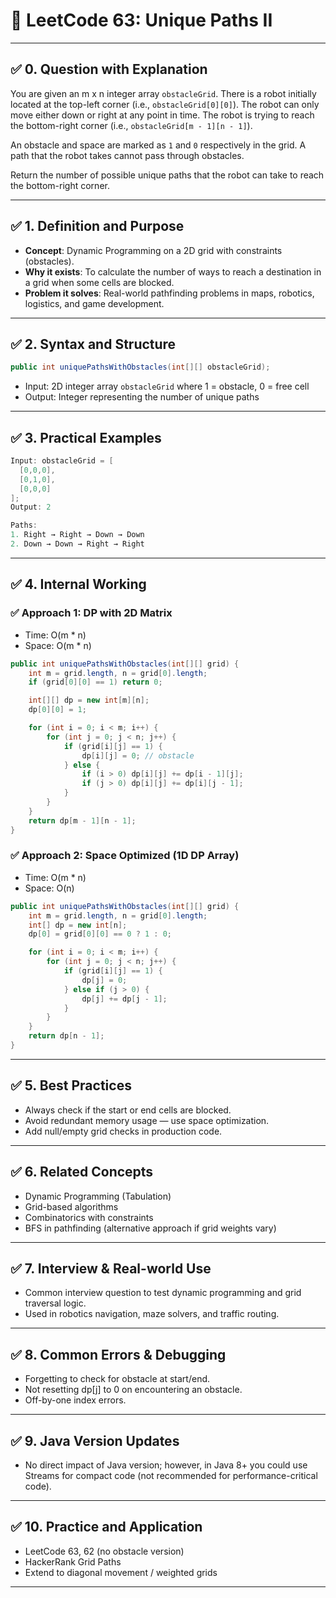 # 📘 LeetCode 63: Unique Paths II

---

## ✅ 0. Question with Explanation
You are given an m x n integer array `obstacleGrid`. There is a robot initially located at the top-left corner (i.e., `obstacleGrid[0][0]`). The robot can only move either down or right at any point in time. The robot is trying to reach the bottom-right corner (i.e., `obstacleGrid[m - 1][n - 1]`).

An obstacle and space are marked as `1` and `0` respectively in the grid. A path that the robot takes cannot pass through obstacles.

Return the number of possible unique paths that the robot can take to reach the bottom-right corner.

---

## ✅ 1. Definition and Purpose

- **Concept**: Dynamic Programming on a 2D grid with constraints (obstacles).
- **Why it exists**: To calculate the number of ways to reach a destination in a grid when some cells are blocked.
- **Problem it solves**: Real-world pathfinding problems in maps, robotics, logistics, and game development.

---

## ✅ 2. Syntax and Structure

```java
public int uniquePathsWithObstacles(int[][] obstacleGrid);
```

- Input: 2D integer array `obstacleGrid` where 1 = obstacle, 0 = free cell
- Output: Integer representing the number of unique paths

---

## ✅ 3. Practical Examples

```java
Input: obstacleGrid = [
  [0,0,0],
  [0,1,0],
  [0,0,0]
];
Output: 2

Paths:
1. Right → Right → Down → Down
2. Down → Down → Right → Right
```

---

## ✅ 4. Internal Working

### ✅ Approach 1: DP with 2D Matrix
- Time: O(m * n)
- Space: O(m * n)

```java
public int uniquePathsWithObstacles(int[][] grid) {
    int m = grid.length, n = grid[0].length;
    if (grid[0][0] == 1) return 0;

    int[][] dp = new int[m][n];
    dp[0][0] = 1;

    for (int i = 0; i < m; i++) {
        for (int j = 0; j < n; j++) {
            if (grid[i][j] == 1) {
                dp[i][j] = 0; // obstacle
            } else {
                if (i > 0) dp[i][j] += dp[i - 1][j];
                if (j > 0) dp[i][j] += dp[i][j - 1];
            }
        }
    }
    return dp[m - 1][n - 1];
}
```

### ✅ Approach 2: Space Optimized (1D DP Array)
- Time: O(m * n)
- Space: O(n)

```java
public int uniquePathsWithObstacles(int[][] grid) {
    int m = grid.length, n = grid[0].length;
    int[] dp = new int[n];
    dp[0] = grid[0][0] == 0 ? 1 : 0;

    for (int i = 0; i < m; i++) {
        for (int j = 0; j < n; j++) {
            if (grid[i][j] == 1) {
                dp[j] = 0;
            } else if (j > 0) {
                dp[j] += dp[j - 1];
            }
        }
    }
    return dp[n - 1];
}
```

---

## ✅ 5. Best Practices
- Always check if the start or end cells are blocked.
- Avoid redundant memory usage — use space optimization.
- Add null/empty grid checks in production code.

---

## ✅ 6. Related Concepts
- Dynamic Programming (Tabulation)
- Grid-based algorithms
- Combinatorics with constraints
- BFS in pathfinding (alternative approach if grid weights vary)

---

## ✅ 7. Interview & Real-world Use
- Common interview question to test dynamic programming and grid traversal logic.
- Used in robotics navigation, maze solvers, and traffic routing.

---

## ✅ 8. Common Errors & Debugging
- Forgetting to check for obstacle at start/end.
- Not resetting dp[j] to 0 on encountering an obstacle.
- Off-by-one index errors.

---

## ✅ 9. Java Version Updates
- No direct impact of Java version; however, in Java 8+ you could use Streams for compact code (not recommended for performance-critical code).

---

## ✅ 10. Practice and Application
- LeetCode 63, 62 (no obstacle version)
- HackerRank Grid Paths
- Extend to diagonal movement / weighted grids

---

